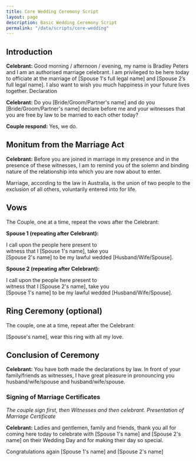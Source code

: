 ```yaml
---
title: Core Wedding Ceremony Script
layout: page
description: Basic Wedding Ceremony Script
permalink: "/data/scripts/core-wedding"
---
```


## Introduction

**Celebrant:** Good morning / afternoon / evening, my name is Bradley Peters and I am an authorised marriage celebrant. I am privileged to be here today to officiate at the marriage of \[Spouse 1's full legal name] and \[Spouse 2’s full legal name]. I also want to wish you much happiness in your future lives together.
Declaration

**Celebrant:** Do you \[Bride/Groom/Partner's name] and do you \[Bride/Groom/Partner's name] declare before me and your witnesses that you are free by law to be married to each other today?

**Couple respond:** Yes, we do.

## Monitum from the Marriage Act

**Celebrant:** Before you are joined in marriage in my presence and in the presence of these witnesses, I am to remind you of the solemn and binding nature of the relationship into which you are now about to enter.

Marriage, according to the law in Australia, is the union of two people to the exclusion of all others, voluntarily entered into for life.

## Vows

The Couple, one at a time, repeat the vows after the Celebrant:

**Spouse 1 (repeating after Celebrant):**

I call upon the people here present to  
witness that I \[Spouse 1's name], take you  
\[Spouse 2's name] to be my lawful wedded \[Husband/Wife/Spouse].

**Spouse 2 (repeating after Celebrant):**

I call upon the people here present to  
witness that I \[Spouse 2's name], take you  
\[Spouse 1's name] to be my lawful wedded \[Husband/Wife/Spouse].

## Ring Ceremony (optional)

The couple, one at a time, repeat after the Celebrant:

\[Spouse's name], wear this ring with all my love.

## Conclusion of Ceremony

**Celebrant:** You have both made the declarations by law. In front of your family/friends as witnesses, I have great pleasure in pronouncing you husband/wife/spouse and husband/wife/spouse.

### Signing of Marriage Certificates

*The couple sign first, then Witnesses and then celebrant.*
*Presentation of Marriage Certificate*

**Celebrant:** Ladies and gentlemen, family and friends, thank you all for coming here today to celebrate with \[Spouse 1's name] and \[Spouse 2's name] on their Wedding Day and for making their day so special.

Congratulations again \[Spouse 1's name] and \[Spouse 2's name]